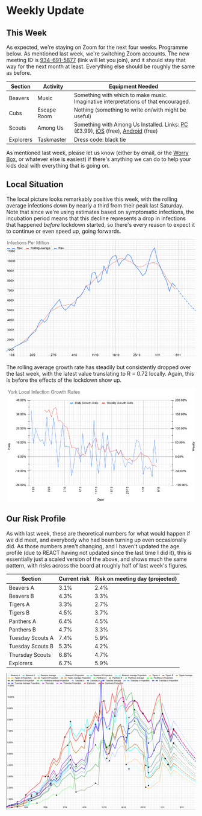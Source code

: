 # Weekly Update

## This Week

As expected, we're staying on Zoom for the next four weeks. Programme below. As mentioned last week, we're switching Zoom accounts. The new meeting ID is [934-691-5877](https://zoom.us/j/9346915877) (link will let you join), and it should stay that way for the next month at least. Everything else should be roughly the same as before. 


|Section | Activity | Equipment Needed
| --- | --- | --- |
| Beavers | Music | Something with which to make music. Imaginative interpretations of that encouraged. |
| Cubs | Escape Room | Nothing (something to write on/with might be useful) |
| Scouts | Among Us | Something with Among Us Installed. Links: [PC](https://store.steampowered.com/app/945360/Among_Us/) (£3.99), [iOS](https://apps.apple.com/us/app/among-us/id1351168404) (free), [Android](https://play.google.com/store/apps/details?id=com.innersloth.spacemafia&hl=en_GB&gl=US) (free) |
| Explorers | Taskmaster | Dress code: black tie |

As mentioned last week, please let us know (either by email, or the [Worry Box](https://stchadsscouts.com/worrybox), or whatever else is easiest) if there's anything we can do to help your kids deal with everything that is going on. 

## Local Situation

The local picture looks remarkably positive this week, with the rolling average infections down by nearly a third from their peak last Saturday. Note that since we're using estimates based on symptomatic infections, the incubation period means that this decline represents a drop in infections that happened *before* lockdown started, so there's every reason to expect it to continue or even speed up, going forwards.  

![Infection Rate Graph](g111.png)

The rolling average growth rate has steadily but consistently dropped over the last week, with the latest value translating to R = 0.72 locally. Again, this is before the effects of the lockdown show up.

![Growth Rate Graph](g112.png)

## Our Risk Profile

As with last week, these are theoretical numbers for what would happen if we did meet, and everybody who had been turning up even occasionally did. As those numbers aren't changing, and I haven't updated the age profile (due to REACT having not updated since the last time I did it), this is essentially just a scaled version of the above, and shows much the same pattern, with risks across the board at roughly half of last week's figures.

| Section  | Current risk | Risk on meeting day (projected) |
| --- | --- | --- | 
| Beavers A  | 3.1% | 2.4% |
| Beavers B | 4.3% | 3.3% |
| Tigers A | 3.3% | 2.7% |
| Tigers B | 4.5% | 3.7% |
| Panthers A | 6.4% | 4.5% |
| Panthers B | 4.7% | 3.3% |
| Tuesday Scouts A | 7.4% | 5.9% |
| Tuesday Scouts B | 5.3% | 4.2% |
| Thursday Scouts | 6.8% | 4.7% |
| Explorers | 6.7% | 5.9% |

![Our Risk Graph](g113.png)
